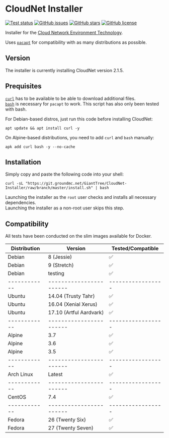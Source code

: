 # CloudNet Installer

[![Test status](https://ci.groundmc.net/buildStatus/icon?job=GiantTree/CloudNet-Installer/master)](https://ci.groundmc.net/job/GiantTree/job/CloudNet-Installer/job/master/)
[![GitHub issues](https://img.shields.io/github/issues/GiantTreeLP/CloudNet-Installer.svg)](https://github.com/GiantTreeLP/CloudNet-Installer/issues)
[![GitHub stars](https://img.shields.io/github/stars/GiantTreeLP/CloudNet-Installer.svg)](https://github.com/GiantTreeLP/CloudNet-Installer/stargazers)
[![GitHub license](https://img.shields.io/github/license/GiantTreeLP/CloudNet-Installer.svg)](https://github.com/GiantTreeLP/CloudNet-Installer)


Installer for the [Cloud Network Environment Technology](https://www.spigotmc.org/resources/cloudnet-the-cloud-network-environment-technology.42059/).

Uses [`pacapt`](https://github.com/icy/pacapt) for compatibility with as many distributions as possible.

## Version

The installer is currently installing CloudNet version 2.1.5.

## Prequisites

[`curl`](https://curl.haxx.se/) has to be available to be able to download additional files.  
[`bash`](https://www.gnu.org/software/bash/) is necessary for `pacapt` to work. This script has also only been tested with bash.

For Debian-based distros, just run this code before installing CloudNet:

    apt update && apt install curl -y

On Alpine-based distributions, you need to add `curl` and `bash` manually:

    apk add curl bash -y --no-cache

## Installation

Simply copy and paste the following code into your shell:

    curl -sL "https://git.groundmc.net/GiantTree/CloudNet-Installer/raw/branch/master/install.sh" | bash

Launching the installer as the `root` user checks and installs all necessary dependencies.  
Launching the installer as a non-root user skips this step.

## Compatibility

All tests have been conducted on the slim images available for Docker.

| Distribution | Version                 | Tested/Compatible |
| ------------ | ----------------------- | ----------------- |
| Debian       | 8 (Jessie)              | ✅                |
| Debian       | 9 (Stretch)             | ✅                |
| Debian       | testing                 | ✅                |
| ------------ | ----------------------- | ----------------- |
| Ubuntu       | 14.04 (Trusty Tahr)     | ✅                |
| Ubuntu       | 16.04 (Xenial Xerus)    | ✅                |
| Ubuntu       | 17.10 (Artful Aardvark) | ✅                |
| ------------ | ----------------------- | ----------------- |
| Alpine       | 3.7                     | ✅                |
| Alpine       | 3.6                     | ✅                |
| Alpine       | 3.5                     | ✅                |
| ------------ | ----------------------- | ----------------- |
| Arch Linux   | Latest                  | ✅                |
| ------------ | ----------------------- | ----------------- |
| CentOS       | 7.4                     | ✅                |
| ------------ | ----------------------- | ----------------- |
| Fedora       | 26 (Twenty Six)         | ✅                |
| Fedora       | 27 (Twenty Seven)       | ✅                |